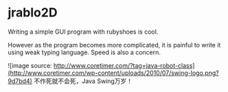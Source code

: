 jrablo2D
========

Writing a simple GUI program with rubyshoes is cool.

However as the program becomes more complicated, it is painful to write it using weak typing language. Speed is also a concern.


![image source: http://www.coretimer.com/?tag=java-robot-class](http://www.coretimer.com/wp-content/uploads/2010/07/swing-logo.png?9d7bd4)
不作死就不会死，Java Swing万岁！
